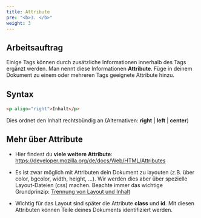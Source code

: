 ```yaml
---
title: Attribute
pre: "<b>3. </b>"
weight: 3
---
```


## Arbeitsauftrag

Einige Tags können durch zusätzliche Informationen innerhalb des Tags ergänzt werden. Man nennt diese Informationen **Attribute**. Füge in deinem Dokument zu einem oder mehreren Tags geeignete Attribute hinzu.

## Syntax

#### 

```html
<p align="right">Inhalt</p>
```

Dies ordnet den Inhalt rechtsbündig an (Alternativen: **right** | **left** | **center**)

## Mehr über Attribute

  * Hier findest du **viele weitere Attribute**: https://developer.mozilla.org/de/docs/Web/HTML/Attributes 

  * Es ist zwar möglich mit Attributen dein Dokument zu layouten (z.B. über color, bgcolor, width, height, …). Wir werden dies aber über spezielle Layout-Dateien (css) machen. Beachte immer das wichtige Grundprinzip: [Trennung von Layout und Inhalt](./layout_struktur_inhalt/)

  * Wichtig für das Layout sind später die Attribute **class** und **id**. Mit diesen Attributen können Teile deines Dokuments identifiziert werden.